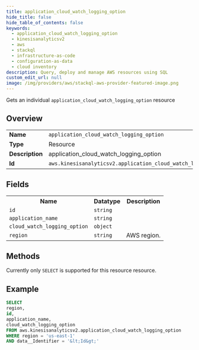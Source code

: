 ```yaml
---
title: application_cloud_watch_logging_option
hide_title: false
hide_table_of_contents: false
keywords:
  - application_cloud_watch_logging_option
  - kinesisanalyticsv2
  - aws
  - stackql
  - infrastructure-as-code
  - configuration-as-data
  - cloud inventory
description: Query, deploy and manage AWS resources using SQL
custom_edit_url: null
image: /img/providers/aws/stackql-aws-provider-featured-image.png
---
```

Gets an individual <code>application_cloud_watch_logging_option</code> resource

## Overview
<table><tbody>
<tr><td><b>Name</b></td><td><code>application_cloud_watch_logging_option</code></td></tr>
<tr><td><b>Type</b></td><td>Resource</td></tr>
<tr><td><b>Description</b></td><td>application_cloud_watch_logging_option</td></tr>
<tr><td><b>Id</b></td><td><code>aws.kinesisanalyticsv2.application_cloud_watch_logging_option</code></td></tr>
</tbody></table>

## Fields
<table><tbody>
<tr><th>Name</th><th>Datatype</th><th>Description</th></tr>
<tr><td><code>id</code></td><td><code>string</code></td><td></td></tr>
<tr><td><code>application_name</code></td><td><code>string</code></td><td></td></tr>
<tr><td><code>cloud_watch_logging_option</code></td><td><code>object</code></td><td></td></tr>
<tr><td><code>region</code></td><td><code>string</code></td><td>AWS region.</td></tr>

</tbody></table>

## Methods
Currently only <code>SELECT</code> is supported for this resource resource.





## Example
```sql
SELECT
region,
id,
application_name,
cloud_watch_logging_option
FROM aws.kinesisanalyticsv2.application_cloud_watch_logging_option
WHERE region = 'us-east-1'
AND data__Identifier = '&lt;Id&gt;'
```
